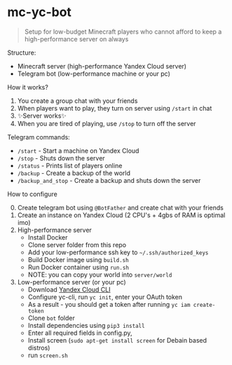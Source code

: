 # mc-yc-bot

> Setup for low-budget Minecraft players who cannot afford to keep a high-performance server on always

Structure:

- Minecraft server (high-performance Yandex Cloud server)
- Telegram bot (low-performance machine or your pc)

How it works?

1.  You create a group chat with your friends
2.  When players want to play, they turn on server using `/start` in chat
3.  ✨Server works✨
4.  When you are tired of playing, use `/stop` to turn off the server

Telegram commands:

- `/start` - Start a machine on Yandex Cloud
- `/stop` - Shuts down the server
- `/status` - Prints list of players online
- `/backup` - Create a backup of the world
- `/backup_and_stop` - Create a backup and shuts down the server

How to configure

0. Create telegram bot using `@BotFather` and create chat with your friends
1. Create an instance on Yandex Cloud (2 CPU's + 4gbs of RAM is optimal imo)
2. High-performance server
   - Install Docker
   - Clone server folder from this repo
   - Add your low-performance ssh key to `~/.ssh/authorized_keys`
   - Build Docker image using `build.sh`
   - Run Docker container using `run.sh`
   - NOTE: you can copy your world into `server/world`
3. Low-performance server (or your pc)
   - Download [Yandex Cloud CLI](https://yandex.cloud/en/docs/cli/quickstart)
   - Configure yc-cli, run `yc init`, enter your OAuth token
   - As a result - you should get a token after running `yc iam create-token`
   - Clone `bot` folder
   - Install dependencies using `pip3 install`
   - Enter all required fields in config.py,
   - Install screen (`sudo apt-get install screen` for Debain based distros)
   - run `screen.sh`

